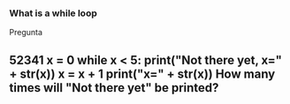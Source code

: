 ### What is a while loop
Pregunta

52341
x = 0
while x < 5:
  print("Not there yet, x=" + str(x))
  x = x + 1
print("x=" + str(x))
How many times will "Not there yet" be printed?
----
